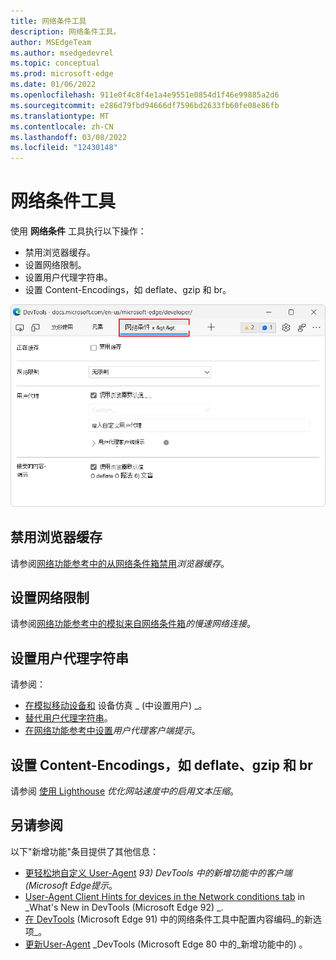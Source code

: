 ```yaml
---
title: 网络条件工具
description: 网络条件工具。
author: MSEdgeTeam
ms.author: msedgedevrel
ms.topic: conceptual
ms.prod: microsoft-edge
ms.date: 01/06/2022
ms.openlocfilehash: 911e0f4c8f4e1a4e9551e0854d1f46e99885a2d6
ms.sourcegitcommit: e286d79fbd94666df7596bd2633fb60fe08e86fb
ms.translationtype: MT
ms.contentlocale: zh-CN
ms.lasthandoff: 03/08/2022
ms.locfileid: "12430148"
---
```

# <a name="network-conditions-tool"></a>网络条件工具

使用 **网络条件** 工具执行以下操作：
*  禁用浏览器缓存。
*  设置网络限制。
*  设置用户代理字符串。
*  设置 Content-Encodings，如 deflate、gzip 和 br。

![网络条件工具。](media/network-conditions-tool.png)


<!-- ====================================================================== -->
## <a name="disable-the-browser-cache"></a>禁用浏览器缓存

请参阅[网络功能参考中的从网络条件箱禁用](../network/reference.md#disable-the-browser-cache-from-the-network-conditions-drawer)_浏览器缓存_。


<!-- ====================================================================== -->
## <a name="set-network-throttling"></a>设置网络限制

请参阅[网络功能参考中的模拟来自网络条件箱](../network/reference.md#emulate-slow-network-connections-from-the-network-conditions-drawer)_的慢速网络连接_。


<!-- ====================================================================== -->
## <a name="set-the-user-agent-string"></a>设置用户代理字符串

请参阅：
* [在模拟移动设备和](../device-mode/index.md#set-the-user-agent-string) 设备仿真 _ (中设置用户) _。
* [替代用户代理字符串](../device-mode/override-user-agent.md)。
* [在网络功能参考中设置](../network/reference.md#set-user-agent-client-hints)_用户代理客户端提示_。


<!-- ====================================================================== -->
## <a name="set-content-encodings-such-as-deflate-gzip-and-br"></a>设置 Content-Encodings，如 deflate、gzip 和 br

请参阅 [使用 Lighthouse](../speed/get-started.md#enable-text-compression) _优化网站速度中的启用文本压缩_。


<!-- ====================================================================== -->
## <a name="see-also"></a>另请参阅

以下"新增功能"条目提供了其他信息：

* [更轻松地自定义 User-Agent](../whats-new/2021/07/devtools.md#easier-customization-of-user-agent-client-hints) _93) DevTools 中的新增功能中的客户端 (Microsoft Edge提示_。
* [User-Agent Client Hints for devices in the Network conditions tab](../whats-new/2021/05/devtools.md#user-agent-client-hints-for-devices-in-the-network-conditions-tab) in _What's New in DevTools (Microsoft Edge 92) _.
* [在 DevTools](../whats-new/2021/04/devtools.md#new-options-to-configure-content-encodings-in-the-network-conditions-tool) (Microsoft Edge 91) 中的网络条件工具中配置内容编码_的新选项_。
* [更新User-Agent](../whats-new/2019/12/devtools.md#updated-user-agent-strings) _DevTools (Microsoft Edge 80 中的_新增功能中的) 。
